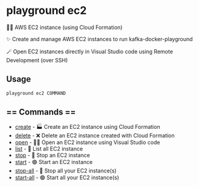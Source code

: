 # playground ec2

😶‍🌫️ AWS EC2 instance (using Cloud Formation)  
  
✨ Create and manage AWS EC2 instances to run kafka-docker-playground  
  
🪄 Open EC2 instances directly in Visual Studio code using Remote Development (over SSH)

## Usage

```bash
playground ec2 COMMAND
```

## == Commands ==

- [create](playground%20ec2%20create) - 🏭 Create an EC2 instance using Cloud Formation
- [delete](playground%20ec2%20delete) - ❌ Delete an EC2 instance created with Cloud Formation
- [open](playground%20ec2%20open) - 👨‍💻 Open an EC2 instance using Visual Studio code
- [list](playground%20ec2%20list) - 🔘 List all EC2 instance
- [stop](playground%20ec2%20stop) - 🔴 Stop an EC2 instance
- [start](playground%20ec2%20start) - 🟢 Start an EC2 instance
- [stop-all](playground%20ec2%20stop-all) - 🔴 Stop all your EC2 instance(s)
- [start-all](playground%20ec2%20start-all) - 🟢 Start all your EC2 instance(s)


